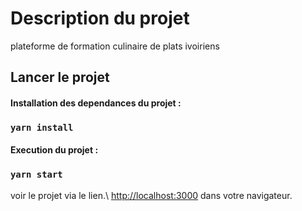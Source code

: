 # Description du projet
 plateforme de formation culinaire de plats ivoiriens  


## Lancer le projet

#### Installation des dependances du projet :

### `yarn install`  


#### Execution du projet :
### `yarn start`

voir le projet via le lien.\ [http://localhost:3000](http://localhost:3000) dans votre navigateur.
